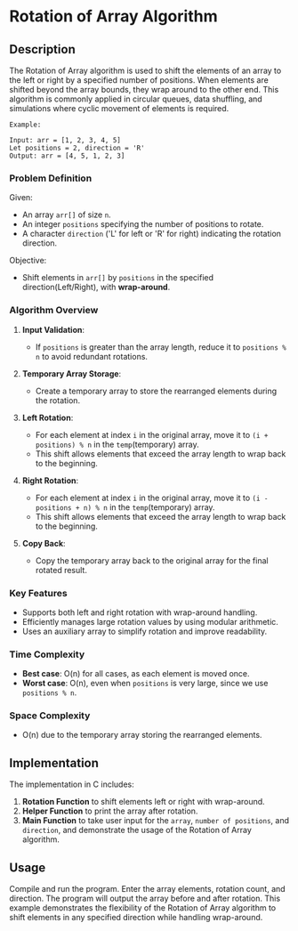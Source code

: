 # Rotation of Array Algorithm

## Description

The Rotation of Array algorithm is used to shift the elements of an array to the left or right by a specified number of positions. When elements are shifted beyond the array bounds, they wrap around to the other end. This algorithm is commonly applied in circular queues, data shuffling, and simulations where cyclic movement of elements is required.

```
Example:

Input: arr = [1, 2, 3, 4, 5]
Let positions = 2, direction = 'R'
Output: arr = [4, 5, 1, 2, 3]
```

### Problem Definition

Given:
- An array `arr[]` of size `n`.
- An integer `positions` specifying the number of positions to rotate.
- A character `direction` ('L' for left or 'R' for right) indicating the rotation direction.

Objective:
- Shift elements in `arr[]` by `positions` in the specified direction(Left/Right), with **wrap-around**.

### Algorithm Overview

1. **Input Validation**:
   - If `positions` is greater than the array length, reduce it to `positions % n` to avoid redundant rotations.

2. **Temporary Array Storage**:
   - Create a temporary array to store the rearranged elements during the rotation.

3. **Left Rotation**:
   - For each element at index `i` in the original array, move it to `(i + positions) % n` in the `temp`(temporary) array.
   - This shift allows elements that exceed the array length to wrap back to the beginning.

4. **Right Rotation**:
   - For each element at index `i` in the original array, move it to `(i - positions + n) % n` in the `temp`(temporary) array.
   - This shift allows elements that exceed the array length to wrap back to the beginning.

5. **Copy Back**:
   - Copy the temporary array back to the original array for the final rotated result.

### Key Features

- Supports both left and right rotation with wrap-around handling.
- Efficiently manages large rotation values by using modular arithmetic.
- Uses an auxiliary array to simplify rotation and improve readability.

### Time Complexity

- **Best case**: O(n) for all cases, as each element is moved once.
- **Worst case**: O(n), even when `positions` is very large, since we use `positions % n`.

### Space Complexity

- O(n) due to the temporary array storing the rearranged elements.

## Implementation

The implementation in C includes:

1. **Rotation Function** to shift elements left or right with wrap-around.
2. **Helper Function** to print the array after rotation.
3. **Main Function** to take user input for the `array`, `number of positions`, and `direction`, and demonstrate the usage of the Rotation of Array algorithm.

## Usage

Compile and run the program. Enter the array elements, rotation count, and direction. The program will output the array before and after rotation. This example demonstrates the flexibility of the Rotation of Array algorithm to shift elements in any specified direction while handling wrap-around.